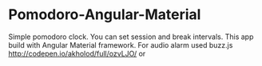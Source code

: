 # Pomodoro-Angular-Material
Simple pomodoro clock. You can set session and break intervals. This app build with Angular Material framework.  For audio alarm used buzz.js
http://codepen.io/akholod/full/ozvLJO/
or


